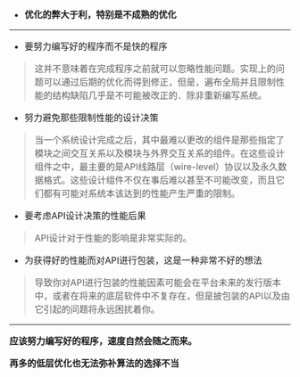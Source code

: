 <font size = "3">

- **优化的弊大于利，特别是不成熟的优化**
- - -
- 要努力编写好的程序而不是快的程序
> 这并不意味着在完成程序之前就可以忽略性能问题。实现上的问题可以通过后期的优化而得到修正，但是，遍布全局并且限制性能的结构缺陷几乎是不可能被改正的．除非重新编写系统。
- 努力避免那些限制性能的设计决策
> 当一个系统设计完成之后，其中最难以更改的组件是那些指定了模块之间交互关系以及模块与外界交互关系的组件。在这些设计组件之中，最主要的是API线路层（wire-Ievel）协议以及永久数据格式。这些设计组件不仅在事后难以甚至不可能改变，而且它们都有可能对系统本该达到的性能产生严重的限制。
- 要考虑API设计决策的性能后果
> API设计对于性能的影响是非常实际的。
- 为获得好的性能而对API进行包装，这是一种非常不好的想法
> 导致你对API进行包装的性能因素可能会在平台未来的发行版本中，或者在将来的底层软件中不复存在，但是披包装的API以及由它引起的问题将永远困扰着你。
- - -
**应该努力编写好的程序，速度自然会随之而来。**

**再多的低层优化也无法弥补算法的选择不当**


</font>